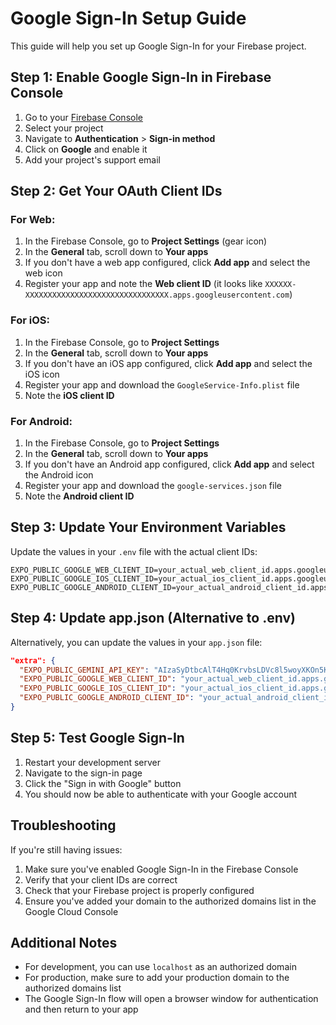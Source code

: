 # Google Sign-In Setup Guide

This guide will help you set up Google Sign-In for your Firebase project.

## Step 1: Enable Google Sign-In in Firebase Console

1. Go to your [Firebase Console](https://console.firebase.google.com/)
2. Select your project
3. Navigate to **Authentication** > **Sign-in method**
4. Click on **Google** and enable it
5. Add your project's support email

## Step 2: Get Your OAuth Client IDs

### For Web:
1. In the Firebase Console, go to **Project Settings** (gear icon)
2. In the **General** tab, scroll down to **Your apps**
3. If you don't have a web app configured, click **Add app** and select the web icon
4. Register your app and note the **Web client ID** (it looks like `XXXXXX-XXXXXXXXXXXXXXXXXXXXXXXXXXXXXXXX.apps.googleusercontent.com`)

### For iOS:
1. In the Firebase Console, go to **Project Settings**
2. In the **General** tab, scroll down to **Your apps**
3. If you don't have an iOS app configured, click **Add app** and select the iOS icon
4. Register your app and download the `GoogleService-Info.plist` file
5. Note the **iOS client ID**

### For Android:
1. In the Firebase Console, go to **Project Settings**
2. In the **General** tab, scroll down to **Your apps**
3. If you don't have an Android app configured, click **Add app** and select the Android icon
4. Register your app and download the `google-services.json` file
5. Note the **Android client ID**

## Step 3: Update Your Environment Variables

Update the values in your `.env` file with the actual client IDs:

```
EXPO_PUBLIC_GOOGLE_WEB_CLIENT_ID=your_actual_web_client_id.apps.googleusercontent.com
EXPO_PUBLIC_GOOGLE_IOS_CLIENT_ID=your_actual_ios_client_id.apps.googleusercontent.com
EXPO_PUBLIC_GOOGLE_ANDROID_CLIENT_ID=your_actual_android_client_id.apps.googleusercontent.com
```

## Step 4: Update app.json (Alternative to .env)

Alternatively, you can update the values in your `app.json` file:

```json
"extra": {
  "EXPO_PUBLIC_GEMINI_API_KEY": "AIzaSyDtbcAlT4Hq0KrvbsLDVc8l5woyXKOn5KA",
  "EXPO_PUBLIC_GOOGLE_WEB_CLIENT_ID": "your_actual_web_client_id.apps.googleusercontent.com",
  "EXPO_PUBLIC_GOOGLE_IOS_CLIENT_ID": "your_actual_ios_client_id.apps.googleusercontent.com",
  "EXPO_PUBLIC_GOOGLE_ANDROID_CLIENT_ID": "your_actual_android_client_id.apps.googleusercontent.com"
}
```

## Step 5: Test Google Sign-In

1. Restart your development server
2. Navigate to the sign-in page
3. Click the "Sign in with Google" button
4. You should now be able to authenticate with your Google account

## Troubleshooting

If you're still having issues:

1. Make sure you've enabled Google Sign-In in the Firebase Console
2. Verify that your client IDs are correct
3. Check that your Firebase project is properly configured
4. Ensure you've added your domain to the authorized domains list in the Google Cloud Console

## Additional Notes

- For development, you can use `localhost` as an authorized domain
- For production, make sure to add your production domain to the authorized domains list
- The Google Sign-In flow will open a browser window for authentication and then return to your app